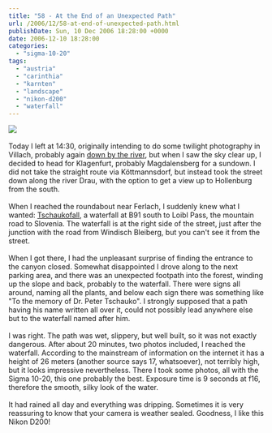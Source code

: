 ```yaml
---
title: "58 - At the End of an Unexpected Path"
url: /2006/12/58-at-end-of-unexpected-path.html
publishDate: Sun, 10 Dec 2006 18:28:00 +0000
date: 2006-12-10 18:28:00
categories: 
  - "sigma-10-20"
tags: 
  - "austria"
  - "carinthia"
  - "karnten"
  - "landscape"
  - "nikon-d200"
  - "waterfall"
---
```

<a href="https://d25zfm9zpd7gm5.cloudfront.net/1200x1200/2006/20061210_161546_ps.jpg"><img src="https://d25zfm9zpd7gm5.cloudfront.net/0600x0600/2006/20061210_161546_ps.jpg"/></a><br/><br/>Today I left at 14:30, originally intending to do some twilight photography in Villach, probably again <a href="/2006/12/53-down-by-river.html" taregt="_blank">down by the river</a>, but when I saw the sky clear up, I decided to head for Klagenfurt, probably Magdalensberg for a sundown. I did not take the straight route via Köttmannsdorf, but instead took the street down along the river Drau, with the option to get a view up to Hollenburg from the south.<br/><br/>When I reached the roundabout near Ferlach, I suddenly knew what I wanted: <a href="http://maps.google.com/maps?q=46.4877333333+14.2636666667">Tschaukofall</a>, a waterfall at B91 south to Loibl Pass, the mountain road to Slovenia. The waterfall is at the right side of the street, just after the junction with the road from Windisch Bleiberg, but you can't see it from the street.<br/><br/>When I got there, I had the unpleasant surprise of finding the entrance to the canyon closed. Somewhat disappointed I drove along to the next parking area, and there was an unexpected footpath into the forest, winding up the slope and back, probably to the waterfall. There were signs all around, naming all the plants, and below each sign there was something like "To the memory of Dr. Peter Tschauko". I strongly supposed that a path having his name written all over it, could not possibly lead anywhere else but to the waterfall named after him.<br/><br/>I was right. The path was wet, slippery, but well built, so it was not exactly dangerous. After about 20 minutes, two photos included, I reached the waterfall. According to the mainstream of information on the internet it has a height of 26 meters (another source says 17, whatsoever), not terribly high, but it looks impressive nevertheless. There I took some photos, all with the Sigma 10-20, this one probably the best. Exposure time is 9 seconds at f16, therefore the smooth, silky look of the water.<br/><br/>It had rained all day and everything was dripping. Sometimes it is very reassuring to know that your camera is weather sealed. Goodness, I like this Nikon D200!
